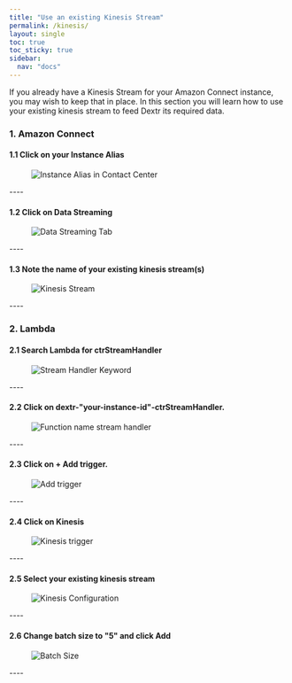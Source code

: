 ```yaml
---
title: "Use an existing Kinesis Stream"
permalink: /kinesis/
layout: single
toc: true
toc_sticky: true
sidebar: 
  nav: "docs"
---
```


If you already have a Kinesis Stream for your Amazon Connect instance, you may wish to keep that in place. In this section you will learn how to use your existing kinesis stream to feed Dextr its required data.

### 1. Amazon Connect

#### 1.1 Click on your Instance Alias

<figure>
   <img src="{{ '/assets/images/dextr-instance-alias.jpg' }}" alt="Instance Alias in Contact Center">
</figure>
----

#### 1.2 Click on Data Streaming

<figure>
   <img src="{{ '/assets/images/data-streaming.jpg' }}" alt="Data Streaming Tab">
</figure>
----

#### 1.3 Note the name of your existing kinesis stream(s)

<figure>
   <img src="{{ '/assets/images/kinesis-stream.jpg' }}" alt="Kinesis Stream">
</figure>
----

### 2. Lambda

#### 2.1 Search Lambda for ctrStreamHandler

<figure>
   <img src="{{ '/assets/images/ctrStreamHandler.jpg' }}" alt="Stream Handler Keyword">
</figure>
----

#### 2.2 Click on dextr-"your-instance-id"-ctrStreamHandler.

<figure>
   <img src="{{ '/assets/images/stream-instance-alias-handler.jpg' }}" alt="Function name stream handler">
</figure>
----

#### 2.3 Click on + Add trigger.

<figure>
   <img src="{{ '/assets/images/add-trigger.jpg' }}" alt="Add trigger">
</figure>
----

#### 2.4 Click on Kinesis

<figure>
   <img src="{{ '/assets/images/kinesis-trigger.jpg' }}" alt="Kinesis trigger">
</figure>
----

#### 2.5 Select your existing kinesis stream

<figure>
   <img src="{{ '/assets/images/kinesis-configuration.jpg' }}" alt="Kinesis Configuration">
</figure>
----

#### 2.6 Change batch size to "5" and click Add

<figure>
   <img src="{{ '/assets/images/batch-size.jpg' }}" alt="Batch Size">
</figure>
----










